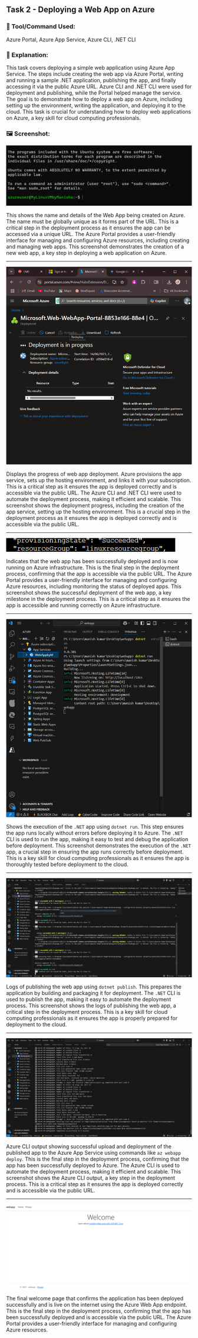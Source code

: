## Task 2 - Deploying a Web App on Azure

### 🔧 Tool/Command Used:
Azure Portal, Azure App Service, Azure CLI, .NET CLI

### 📘 Explanation:
This task covers deploying a simple web application using Azure App Service. The steps include creating the web app via Azure Portal, writing and running a sample .NET application, publishing the app, and finally accessing it via the public Azure URL. Azure CLI and .NET CLI were used for deployment and publishing, while the Portal helped manage the service. The goal is to demonstrate how to deploy a web app on Azure, including setting up the environment, writing the application, and deploying it to the cloud. This task is crucial for understanding how to deploy web applications on Azure, a key skill for cloud computing professionals.

### 🖼️ Screenshot:
![azurename](images/imagetask2/azurename.png)

This shows the name and details of the Web App being created on Azure. The name must be globally unique as it forms part of the URL. This is a critical step in the deployment process as it ensures the app can be accessed via a unique URL. The Azure Portal provides a user-friendly interface for managing and configuring Azure resources, including creating and managing web apps. This screenshot demonstrates the creation of a new web app, a key step in deploying a web application on Azure.

---

![webapp-deployment-progress](images/imagetask2/webapp-deployment-progress.png)

Displays the progress of web app deployment. Azure provisions the app service, sets up the hosting environment, and links it with your subscription. This is a critical step as it ensures the app is deployed correctly and is accessible via the public URL. The Azure CLI and .NET CLI were used to automate the deployment process, making it efficient and scalable. This screenshot shows the deployment progress, including the creation of the app service, setting up the hosting environment. This is a crucial step in the deployment process as it ensures the app is deployed correctly and is accessible via the public URL.

---

![provision-success](images/imagetask2/provision-success.png)

Indicates that the web app has been successfully deployed and is now running on Azure infrastructure. This is the final step in the deployment process, confirming that the app is accessible via the public URL. The Azure Portal provides a user-friendly interface for managing and configuring Azure resources, including monitoring the status of deployed apps. This screenshot shows the successful deployment of the web app, a key milestone in the deployment process. This is a critical step as it ensures the app is accessible and running correctly on Azure infrastructure.

---

![dotnet run](images/imagetask2/dotnetrun.png)

Shows the execution of the `.NET` app using `dotnet run`. This step ensures the app runs locally without errors before deploying it to Azure. The `.NET` CLI is used to run the app, making it easy to test and debug the application before deployment. This screenshot demonstrates the execution of the `.NET` app, a crucial step in ensuring the app runs correctly before deployment. This is a key skill for cloud computing professionals as it ensures the app is thoroughly tested before deployment to the cloud.

---

![publishlog](images/imagetask2/publishlog.png)

Logs of publishing the web app using `dotnet publish`. This prepares the application by building and packaging it for deployment. The `.NET` CLI is used to publish the app, making it easy to automate the deployment process. This screenshot shows the logs of publishing the web app, a critical step in the deployment process. This is a key skill for cloud computing professionals as it ensures the app is properly prepared for deployment to the cloud.

---

![azure output log](images/imagetask2/azureoutputlog.png)

Azure CLI output showing successful upload and deployment of the published app to the Azure App Service using commands like `az webapp deploy`. This is the final step in the deployment process, confirming that the app has been successfully deployed to Azure. The Azure CLI is used to automate the deployment process, making it efficient and scalable. This screenshot shows the Azure CLI output, a key step in the deployment process. This is a critical step as it ensures the app is deployed correctly and is accessible via the public URL.

---

![welcomepage](images/imagetask2/welcomepage.png)

The final welcome page that confirms the application has been deployed successfully and is live on the internet using the Azure Web App endpoint. This is the final step in the deployment process, confirming that the app has been successfully deployed and is accessible via the public URL. The Azure Portal provides a user-friendly interface for managing and configuring Azure resources.
